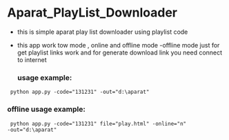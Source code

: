 # Aparat_PlayList_Downloader
- this is simple aparat play list downloader using playlist code
- this app work tow mode , online and offline mode
-offline mode just for get playlist links work
 and for generate download link you need connect to internet  
  
  
  ### usage example:
<code> python app.py -code="131231" -out="d:\aparat"</code>

  ### offline usage example:
 <code> python app.py -code="131231" file="play.html" -online="n"  -out="d:\aparat"</code>   
 